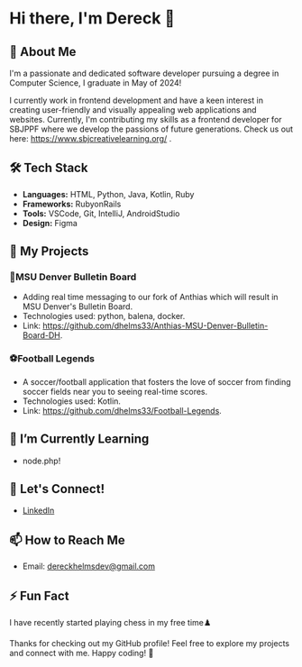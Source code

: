 # Hi there, I'm Dereck 👋

## 🚀 About Me

I'm a passionate and dedicated software developer pursuing a degree in Computer Science, I graduate in May of 2024! 

I currently work in frontend development and have a keen interest in creating user-friendly and visually appealing web applications and websites. Currently, I'm contributing my skills as a frontend developer for SBJPPF where we develop the passions of future generations. Check us out here: https://www.sbjcreativelearning.org/ .

## 🛠️ Tech Stack

- **Languages:** HTML, Python, Java, Kotlin, Ruby
- **Frameworks:** RubyonRails
- **Tools:** VSCode, Git, IntelliJ, AndroidStudio 
- **Design:** Figma

## 🔧 My Projects

### 📌MSU Denver Bulletin Board
- Adding real time messaging to our fork of Anthias which will result in MSU Denver's Bulletin Board.
- Technologies used: python, balena, docker.
- Link: https://github.com/dhelms33/Anthias-MSU-Denver-Bulletin-Board-DH.

### ⚽Football Legends
- A soccer/football application that fosters the love of soccer from finding soccer fields near you to seeing real-time scores.
- Technologies used: Kotlin.
- Link: https://github.com/dhelms33/Football-Legends.

## 🌱 I’m Currently Learning

- node.php!

## 🔗 Let's Connect!

- [LinkedIn](https://www.linkedin.com/in/dereck-helms-211593186/)

## 📫 How to Reach Me

- Email: dereckhelmsdev@gmail.com

## ⚡ Fun Fact

I have recently started playing chess in my free time♟️

Thanks for checking out my GitHub profile! Feel free to explore my projects and connect with me. Happy coding! 🚀
